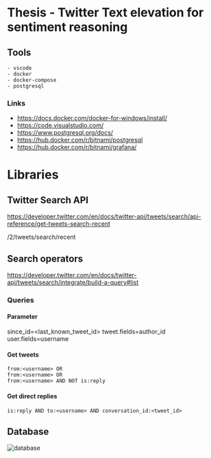 # Thesis - Twitter Text elevation for sentiment reasoning

## Tools
    - vscode
    - docker
    - docker-compose
    - postgresql

### Links

- https://docs.docker.com/docker-for-windows/install/
- https://code.visualstudio.com/
- https://www.postgresql.org/docs/
- https://hub.docker.com/r/bitnami/postgresql
- https://hub.docker.com/r/bitnami/grafana/

# Libraries

## Twitter Search API
https://developer.twitter.com/en/docs/twitter-api/tweets/search/api-reference/get-tweets-search-recent

/2/tweets/search/recent

## Search operators
https://developer.twitter.com/en/docs/twitter-api/tweets/search/integrate/build-a-query#list

### Queries

#### Parameter

since_id=<last_known_tweet_id>
tweet.fields=author_id
user.fields=username

#### Get tweets

```
from:<username> OR 
from:<username> OR
from:<username> AND NOT is:reply
```

#### Get direct replies

```
is:reply AND to:<username> AND conversation_id:<tweet_id>
```

## Database

![database](database/database.png)
